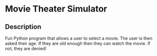 # Movie Theater Simulator

## Description

Fun Python program that allows a user to select a movie. The user is then asked their age. If they are old enough then they can watch the movie. 
If not, they are denied!

